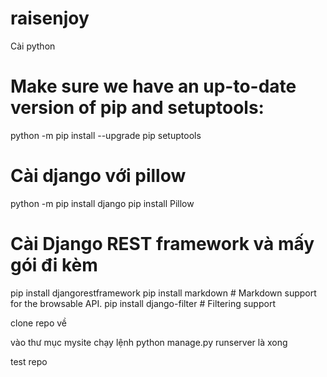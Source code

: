 # raisenjoy
Cài python

# Make sure we have an up-to-date version of pip and setuptools:
python -m pip install --upgrade pip setuptools

# Cài django với pillow
python -m pip install django
pip install Pillow

# Cài Django REST framework và mấy gói đi kèm
pip install djangorestframework
pip install markdown       # Markdown support for the browsable API.
pip install django-filter  # Filtering support

clone repo về

vào thư mục mysite chạy lệnh python manage.py runserver là xong

test repo
